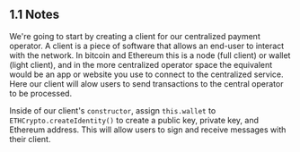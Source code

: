 ## 1.1 Notes

We're going to start by creating a client for our centralized payment operator. A client is a piece of software that allows an end-user to interact with the network. In bitcoin and Ethereum this is a node (full client) or wallet (light client), and in the more centralized operator space the equivalent would be an app or website you use to connect to the centralized service. Here our client will alow users to send transactions to the central operator to be processed.

Inside of our client's `constructor`, assign `this.wallet` to `ETHCrypto.createIdentity()` to create a public key, private key, and Ethereum address. This will allow users to sign and receive messages with their client.